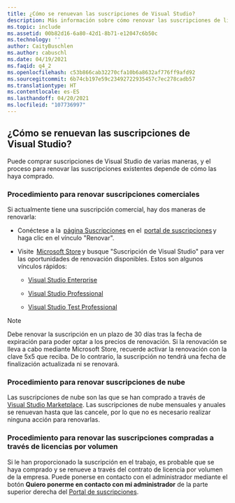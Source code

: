 ```yaml
---
title: ¿Cómo se renuevan las suscripciones de Visual Studio?
description: Más información sobre cómo renovar las suscripciones de licencias por volumen, de nube y comerciales
ms.topic: include
ms.assetid: 00b82d16-6a80-42d1-8b71-e12047c6b50c
ms.technology: ''
author: CaityBuschlen
ms.author: cabuschl
ms.date: 04/19/2021
ms.faqid: q4_2
ms.openlocfilehash: c53b866cab32270cfa10b6a8632af776ff9afd92
ms.sourcegitcommit: 6b74cb197e59c23492722935457c7ec278cadb57
ms.translationtype: HT
ms.contentlocale: es-ES
ms.lasthandoff: 04/20/2021
ms.locfileid: "107736997"
---
```

## <a name="how-do-i-renew-visual-studio-subscriptions"></a>¿Cómo se renuevan las suscripciones de Visual Studio? 

Puede comprar suscripciones de Visual Studio de varias maneras, y el proceso para renovar las suscripciones existentes depende de cómo las haya comprado.

### <a name="how-to-renew-retail-subscriptions"></a>Procedimiento para renovar suscripciones comerciales 

Si actualmente tiene una suscripción comercial, hay dos maneras de renovarla: 

- Conéctese a la  [página Suscripciones](https://my.visualstudio.com/subscriptions) en el  [portal de suscripciones](https://my.visualstudio.com/benefits) y haga clic en el vínculo "Renovar". 
- Visite  [Microsoft Store](https://www.microsoft.com/store) y busque "Suscripción de Visual Studio" para ver las oportunidades de renovación disponibles. Estos son algunos vínculos rápidos: 


    - [Visual Studio Enterprise](https://www.microsoft.com/p/visual-studio-enterprise-subscription/dg7gmgf0dst4?activetab=pivot%3aoverviewtab) 

    - [Visual Studio Professional](https://www.microsoft.com/p/visual-studio-professional-subscription/dg7gmgf0dst3?activetab=pivot%3aoverviewtab)

    - [Visual Studio Test Professional](https://www.microsoft.com/p/visual-studio-test-professional-subscription/dg7gmgf0dst6?activetab=pivot%3aoverviewtab) 

> [!Note]
> Debe renovar la suscripción en un plazo de 30 días tras la fecha de expiración para poder optar a los precios de renovación. Si la renovación se lleva a cabo mediante Microsoft Store, recuerde activar la renovación con la clave 5x5 que reciba. De lo contrario, la suscripción no tendrá una fecha de finalización actualizada ni se renovará.

### <a name="how-to-renew-cloud-subscriptions"></a>Procedimiento para renovar suscripciones de nube
Las suscripciones de nube son las que se han comprado a través de [Visual Studio Marketplace](https://marketplace.visualstudio.com/).  Las suscripciones de nube mensuales y anuales se renuevan hasta que las cancele, por lo que no es necesario realizar ninguna acción para renovarlas.

### <a name="how-to-renew-subscriptions-purchased-through-volume-licensing"></a>Procedimiento para renovar las suscripciones compradas a través de licencias por volumen
Si le han proporcionado la suscripción en el trabajo, es probable que se haya comprado y se renueve a través del contrato de licencia por volumen de la empresa.  Puede ponerse en contacto con el administrador mediante el botón **Quiero ponerme en contacto con mi administrador** de la parte superior derecha del [Portal de suscripciones](https://my.visualstudio.com/benefits).
